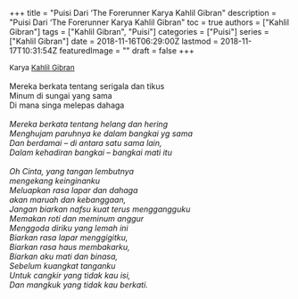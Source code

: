 +++
title = "Puisi Dari ‘The Forerunner Karya Kahlil Gibran"
description = "Puisi Dari ‘The Forerunner Karya Kahlil Gibran"
toc = true
authors = ["Kahlil Gibran"]
tags = ["Kahlil Gibran", "Puisi"]
categories = ["Puisi"]
series = ["Kahlil Gibran"]
date = 2018-11-16T06:29:00Z
lastmod = 2018-11-17T10:31:54Z
featuredImage = ""
draft = false
+++

<div style="text-align: justify;">
<div style="font-size: small;">Karya <a href="/authors/kahlil-gibran/" target="_blank">Kahlil Gibran</a></div><br />
Mereka berkata tentang serigala dan tikus<br />Minum di sungai yang sama<br />Di mana singa melepas dahaga</i><br /><br /><i>Mereka berkata tentang helang dan hering<br />Menghujam paruhnya ke dalam bangkai yg sama<br />Dan berdamai – di antara satu sama lain,<br />Dalam kehadiran bangkai – bangkai mati itu</i><br /><br /><i>Oh Cinta, yang tangan lembutnya<br />mengekang keinginanku<br />Meluapkan rasa lapar dan dahaga<br />akan maruah dan kebanggaan,<br />Jangan biarkan nafsu kuat terus menggangguku<br />Memakan roti dan meminum anggur<br />Menggoda diriku yang lemah ini<br />Biarkan rasa lapar menggigitku,<br />Biarkan rasa haus membakarku,<br />Biarkan aku mati dan binasa,<br />Sebelum kuangkat tanganku<br />Untuk cangkir yang tidak kau isi,<br />Dan mangkuk yang tidak kau berkati.</div>
